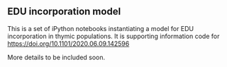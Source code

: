 ## EDU incorporation model

This is a set of iPython notebooks instantiating a model for EDU incorporation in thymic populations. It is supporting information code for https://doi.org/10.1101/2020.06.09.142596 

More details to be included soon.


